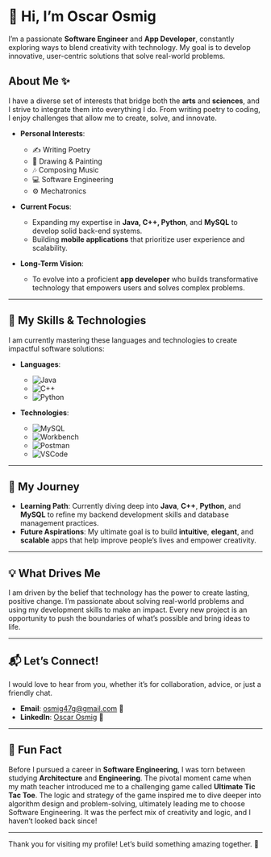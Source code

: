 # 👋 Hi, I’m **Oscar Osmig**

I’m a passionate **Software Engineer** and **App Developer**, constantly exploring ways to blend creativity with technology. My goal is to develop innovative, user-centric solutions that solve real-world problems.

## About Me ✨

I have a diverse set of interests that bridge both the **arts** and **sciences**, and I strive to integrate them into everything I do. From writing poetry to coding, I enjoy challenges that allow me to create, solve, and innovate.

- **Personal Interests**:
  - ✍ Writing Poetry  
  - 🎨 Drawing & Painting  
  - 🎶 Composing Music  
  - 💻 Software Engineering  
  - ⚙ Mechatronics  

- **Current Focus**:
  - Expanding my expertise in **Java, C++, Python**, and **MySQL** to develop solid back-end systems.
  - Building **mobile applications** that prioritize user experience and scalability.

- **Long-Term Vision**:
  - To evolve into a proficient **app developer** who builds transformative technology that empowers users and solves complex problems.

---

## 🚀 My Skills & Technologies

I am currently mastering these languages and technologies to create impactful software solutions:

- **Languages**:
  - ![Java](https://img.shields.io/badge/Java-007396?style=for-the-badge&logo=java&logoColor=white) 
  - ![C++](https://img.shields.io/badge/C%2B%2B-00599C?style=for-the-badge&logo=cplusplus&logoColor=white) 
  - ![Python](https://img.shields.io/badge/Python-3776AB?style=for-the-badge&logo=python&logoColor=white) 

- **Technologies**:
  - ![MySQL](https://img.shields.io/badge/MySQL-4479A1?style=for-the-badge&logo=mysql&logoColor=white) 
  - ![Workbench](https://img.shields.io/badge/Workbench-3185B2?style=for-the-badge&logo=mysql&logoColor=white) 
  - ![Postman](https://img.shields.io/badge/Postman-FF6C37?style=for-the-badge&logo=postman&logoColor=white)
  - ![VSCode](https://img.shields.io/badge/VSCode-0078D4?style=for-the-badge&logo=visualstudiocode&logoColor=white)

---

## 🌱 My Journey

- **Learning Path**: Currently diving deep into **Java**, **C++**, **Python**, and **MySQL** to refine my backend development skills and database management practices.
- **Future Aspirations**: My ultimate goal is to build **intuitive**, **elegant**, and **scalable** apps that help improve people’s lives and empower creativity.

---

## 💡 What Drives Me

I am driven by the belief that technology has the power to create lasting, positive change. I’m passionate about solving real-world problems and using my development skills to make an impact. Every new project is an opportunity to push the boundaries of what’s possible and bring ideas to life.

---

## 📬 Let’s Connect!

I would love to hear from you, whether it’s for collaboration, advice, or just a friendly chat.

- **Email**: [osmig47g@gmail.com](mailto:osmig47g@gmail.com) 📧
- **LinkedIn**: [Oscar Osmig](https://linkedin.com/in/oscar-osmig) 📌

---

## 🌟 Fun Fact

Before I pursued a career in **Software Engineering**, I was torn between studying **Architecture** and **Engineering**. The pivotal moment came when my math teacher introduced me to a challenging game called **Ultimate Tic Tac Toe**. The logic and strategy of the game inspired me to dive deeper into algorithm design and problem-solving, ultimately leading me to choose Software Engineering. It was the perfect mix of creativity and logic, and I haven’t looked back since!

---

Thank you for visiting my profile! Let’s build something amazing together. 💫
